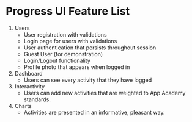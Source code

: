 # Progress UI Feature List

1. Users
   * User registration with validations
   * Login page for users with validations
   * User authentication that persists throughout session
   * Guest User (for demonstration)
   * Login/Logout functionality
   * Profile photo that appears when logged in
2. Dashboard
   * Users can see every activity that they have logged
3. Interactivity 
   * Users can add new activities that are weighted to App Academy standards.
4. Charts
   * Activities are presented in an informative, pleasant way.


  
